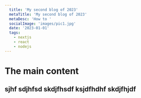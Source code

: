 ```yaml
---
  title: 'My second blog of 2023'
  metaTitle: 'My second blog of 2023'
  metaDesc: 'How to '
  socialImage: 'images/pic1.jpg'
  date: '2023-01-01'
  tags: 
    - nextjs
    - react
    - nodejs
---
```


# The main content
## sjhf sdjhfsd skdjfhsdf ksjdfhdhf skdjfhjdf